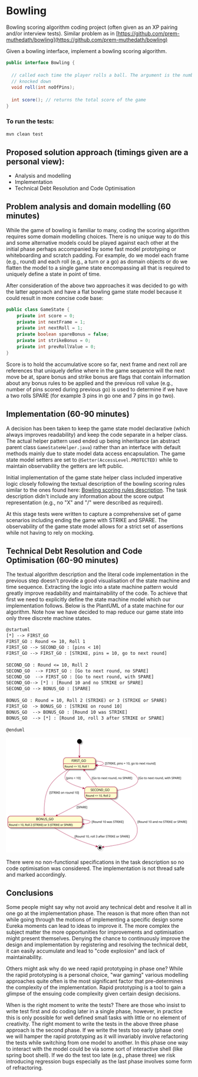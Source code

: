 # Bowling
Bowling scoring algorithm coding project (often given as an XP pairing and/or interview tests). Similar problem as in [https://github.com/prem-muthedath/bowling](https://github.com/prem-muthedath/bowling)

Given a bowling interface, implement a bowling scoring algorithm.

```java
public interface Bowling {

  // called each time the player rolls a ball. The argument is the number of pins
  // knocked down
  void roll(int noOfPins);

  int score(); // returns the total score of the game
}
```

### To run the tests: 

```
mvn clean test
```

## Proposed solution approach (timings given are a personal view):

* Analysis and modelling
* Implementation
* Technical Debt Resolution and Code Optimisation

## Problem analysis and domain modelling (60 minutes)

While the game of bowling is familiar to many, coding the scoring algorithm requires some domain modelling choices. There is no unique way to do this and some alternative models could be played against each other at the initial phase perhaps accompanied by some fast model prototyping or whiteboarding and scratch padding. For example, do we model each frame (e.g., round) and each roll (e.g., a turn or a go) as domain objects or do we flatten the model to a single game state encompassing all that is required to uniquely define a state in point of time.

After consideration of the above two approaches it was decided to go with the latter approach and have a flat bowling game state model because it could result in more concise code base:

```java
public class GameState {
	private int score = 0;
	private int nextFrame = 1;
	private int nextRoll = 1;
	private boolean spareBonus = false;
	private int strikeBonus = 0;
	private int prevRollValue = 0;
}
```

Score is to hold the accumulative score so far, next frame and next roll are references that uniquely define where in the game sequence will the next move be at, spare bonus and strike bonus are flags that contain information about any bonus rules to be applied and the previous roll value (e.g., number of pins scored during previous go) is used to determine if we have a two rolls SPARE (for example 3 pins in go one and 7 pins in go two).

## Implementation (60-90 minutes)

A decision has been taken to keep the game state model declarative (which always improves readability) and keep the code separate in a helper class. The actual helper pattern used ended up being inheritance (an abstract parent class `GameStateHelper.java`) rather than an interface with default methods mainly due to state model data access encapsulation. The game state model setters are set to `@Setter(AccessLevel.PROTECTED)` while to maintain observability the getters are left public.

Initial implementation of the game state helper class included imperative logic closely following the textual description of the bowling scoring rules similar to the ones found here: 
[Bowling scoring rules description](https://www.topendsports.com/sport/tenpin/scoring.htm). The task description didn't include any information about the score output representation (e.g., no "X" and "/" were described as required).

At this stage tests were written to capture a comprehensive set of game scenarios including ending the game with STRIKE and SPARE. The observability of the game state model allows for a strict set of assertions while not having to rely on mocking. 

## Technical Debt Resolution and Code Optimisation (60-90 minutes)

The textual algorithm description and the literal code implementation in the previous step doesn't provide a good visualisation of the state machine and time sequence. Extracting the logic into a state machine pattern would greatly improve readability and maintainability of the code. To achieve that first we need to explicitly define the state machine model which our implementation follows. Below is the PlantUML of a state machine for our algorithm. Note how we have decided to map reduce our game state into only three discrete machine states.  

```plantuml
@startuml
[*] --> FIRST_GO
FIRST_GO : Round <= 10, Roll 1
FIRST_GO --> SECOND_GO : [pins < 10]
FIRST_GO --> FIRST_GO : [STRIKE, pins = 10, go to next round]
 
SECOND_GO : Round <= 10, Roll 2
SECOND_GO  --> FIRST_GO : [Go to next round, no SPARE]
SECOND_GO  --> FIRST_GO : [Go to next round, with SPARE]
SECOND_GO--> [*] : [Round 10 and no STRIKE or SPARE]
SECOND_GO --> BONUS_GO : [SPARE]
 
BONUS_GO : Round = 10, Roll 2 (STRIKE) or 3 (STRIKE or SPARE)
FIRST_GO  -> BONUS_GO : [STRIKE on round 10]
BONUS_GO  --> BONUS_GO : [Round 10 was STRIKE]
BONUS_GO  --> [*] : [Round 10, roll 3 after STRIKE or SPARE]

@enduml
```
![Bowling game scoring state machine](state-machine.svg "State Machine")

There were no non-functional specifications in the task description so no code optimisation was considered. The implementation is not thread safe and marked accordingly.

## Conclusions

Some people might say why not avoid any technical debt and resolve it all in one go at the implementation phase. The reason is that more often than not while going through the motions of implementing a specific design some Eureka moments can lead to ideas to improve it. The more complex the subject matter the more opportunities for improvements and optimisation might present themselves. Denying the chance to continuously improve the design and implementation by registering and resolving the technical debt, it can easily accumulate and lead to "code explosion" and lack of maintainability.

Others might ask why do we need rapid prototyping in phase one? While the rapid prototyping is a personal choice, "war gaming" various modelling approaches quite often is the most significant factor that pre-determines the complexity of the implementation. Rapid prototyping is a tool to gain a glimpse of the ensuing code complexity given certain design decisions.

When is the right moment to write the tests? There are those who insist to write test first and do coding later in a single phase, however, in practice this is only possible for well defined small tasks with little or no element of creativity. The right moment to write the tests in the above three phase approach is the second phase. If we write the tests too early (phase one) we will hamper the rapid prototyping as it will invariably involve refactoring the tests while switching from one model to another. In this phase one way to interact with the model could be via some sort of interactive shell (like spring boot shell). If we do the test too late (e.g., phase three) we risk introducing regression bugs especially as the last phase involves some form of refractoring. 